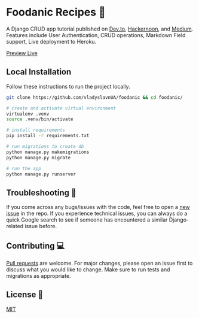 # Foodanic Recipes 🥘 

A Django CRUD app tutorial published on [Dev.to](https://dev.to/vladyslavnua/how-to-build-a-django-web-app-from-scratch-tutorial-5bp0), [Hackernoon](https://hackernoon.com/u/vladyslav), and [Medium](https://vladyslav-nykoliuk.medium.com/how-to-build-a-django-web-app-from-scratch-tutorial-20034f0a3043). Features include User Authentication, CRUD operations, Markdown Field support, Live deployment to Heroku.

[Preview Live](https://foodanic.herokuapp.com/)

## Local Installation

Follow these instructions to run the project locally.

```bash
git clone https://github.com/vladyslavnUA/foodanic && cd foodanic/

# create and activate virtual environment 
virtualenv .venv
source .venv/bin/activate

# install requirements
pip install -r requirements.txt

# run migrations to create db
python manage.py makemigrations
python manage.py migrate

# run the app
python manage.py runserver
```

## Troubleshooting 🐞


If you come across any bugs/issues with the code, feel free to open a [new issue](https://github.com/vladyslavnUA/foodanic/issues) in the repo. If you experience technical issues, you can always do a quick Google search to see if someone has encountered a similar Django-related issue before.


## Contributing 💻
[Pull requests](https://github.com/vladyslavnUA/foodanic/pulls) are welcome. For major changes, please open an issue first to discuss what you would like to change. Make sure to run tests and migrations as appropriate.

## License 📜
[MIT](https://github.com/vladyslavnUA/foodanic/blob/main/LICENSE)
